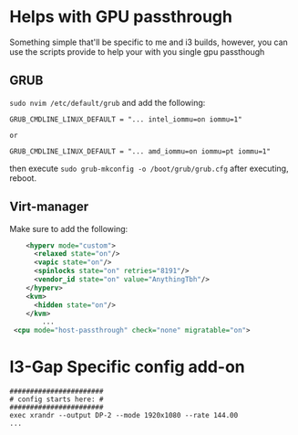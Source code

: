 # Helps with GPU passthrough
Something simple that'll be specific to me and i3 builds, however, you can use the scripts provide to help your with you single gpu passthough

## GRUB
`sudo nvim /etc/default/grub` and add the following:
```
GRUB_CMDLINE_LINUX_DEFAULT = "... intel_iommu=on iommu=1"

or

GRUB_CMDLINE_LINUX_DEFAULT = "... amd_iommu=on iommu=pt iommu=1"
```
then execute `sudo grub-mkconfig -o /boot/grub/grub.cfg`
after executing, reboot.

## Virt-manager
Make sure to add the following:
```xml
    <hyperv mode="custom">
      <relaxed state="on"/>
      <vapic state="on"/>
      <spinlocks state="on" retries="8191"/>
      <vendor_id state="on" value="AnythingTbh"/>
    </hyperv>
    <kvm>
      <hidden state="on"/>
    </kvm>
		...
 <cpu mode="host-passthrough" check="none" migratable="on">
```

# I3-Gap Specific config add-on
```
#######################
# config starts here: #
#######################
exec xrandr --output DP-2 --mode 1920x1080 --rate 144.00
...
```
